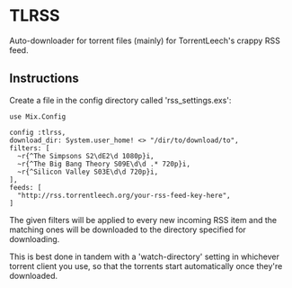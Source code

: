 # TLRSS

Auto-downloader for torrent files (mainly) for TorrentLeech's crappy RSS feed.

## Instructions

Create a file in the config directory called 'rss_settings.exs':


    use Mix.Config
    
    config :tlrss,
    download_dir: System.user_home! <> "/dir/to/download/to",
    filters: [
      ~r{^The Simpsons S2\dE2\d 1080p}i,
      ~r{^The Big Bang Theory S09E\d\d .* 720p}i,
      ~r{^Silicon Valley S03E\d\d 720p}i,
    ],
    feeds: [
      "http://rss.torrentleech.org/your-rss-feed-key-here",
    ]

The given filters will be applied to every new incoming RSS item
and the matching ones will be downloaded to the directory specified
for downloading.

This is best done in tandem with a 'watch-directory' setting in whichever
torrent client you use, so that the torrents start automatically once
they're downloaded.
